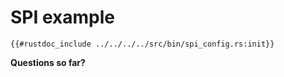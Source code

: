 # SPI example

```rust,noplaypen
{{#rustdoc_include ../../../../src/bin/spi_config.rs:init}}
```

**Questions so far?**